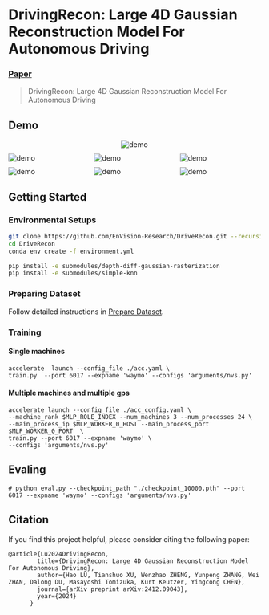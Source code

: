 # DrivingRecon: Large 4D Gaussian Reconstruction Model For Autonomous Driving
### [Paper](https://arxiv.org/abs/2412.09043)  

> DrivingRecon: Large 4D Gaussian Reconstruction Model For Autonomous Driving

## Demo

<div style="display: grid; gap: 10px;">
  <!-- 第一行：单个视频 -->
  <div style="grid-column: 1 / -1; text-align: center;">
    <img src="./assets/s0.gif" alt="demo" style="max-width: 100%; height: auto;">
  </div>

  <!-- 第二行：三个视频 -->
  <div style="display: grid; grid-template-columns: repeat(3, 1fr); gap: 10px;">
    <img src="./assets/s6.gif" alt="demo" style="max-width: 100%; height: auto;">
    <img src="./assets/s7.gif" alt="demo" style="max-width: 100%; height: auto;">
    <img src="./assets/s8.gif" alt="demo" style="max-width: 100%; height: auto;">
  </div>

  <!-- 第三行：三个视频 -->
  <div style="display: grid; grid-template-columns: repeat(3, 1fr); gap: 10px;">
    <img src="./assets/s1.gif" alt="demo" style="max-width: 100%; height: auto;">
    <img src="./assets/s4.gif" alt="demo" style="max-width: 100%; height: auto;">
    <img src="./assets/s5.gif" alt="demo" style="max-width: 100%; height: auto;">
  </div>
</div>


## Getting Started

### Environmental Setups

```bash
git clone https://github.com/EnVision-Research/DriveRecon.git --recursive
cd DriveRecon
conda env create -f environment.yml

pip install -e submodules/depth-diff-gaussian-rasterization
pip install -e submodules/simple-knn
```

### Preparing Dataset
Follow detailed instructions in [Prepare Dataset](docs/prepare_data.md). 


### Training

#### Single machines
```
accelerate  launch --config_file ./acc.yaml \
train.py  --port 6017 --expname 'waymo' --configs 'arguments/nvs.py'
```


#### Multiple machines and multiple gps
```
accelerate launch --config_file ./acc_config.yaml \
--machine_rank $MLP_ROLE_INDEX --num_machines 3 --num_processes 24 \
--main_process_ip $MLP_WORKER_0_HOST --main_process_port $MLP_WORKER_0_PORT  \
train.py --port 6017 --expname 'waymo' \
--configs 'arguments/nvs.py'
```

## Evaling 
```
# python eval.py --checkpoint_path "./checkpoint_10000.pth" --port 6017 --expname 'waymo' --configs 'arguments/nvs.py'
```


## Citation

If you find this project helpful, please consider citing the following paper:
```
@article{Lu2024DrivingRecon,
        title={DrivingRecon: Large 4D Gaussian Reconstruction Model For Autonomous Driving},
        author={Hao LU, Tianshuo XU, Wenzhao ZHENG, Yunpeng ZHANG, Wei ZHAN, Dalong DU, Masayoshi Tomizuka, Kurt Keutzer, Yingcong CHEN},
        journal={arXiv preprint arXiv:2412.09043},
        year={2024}
      }
```
